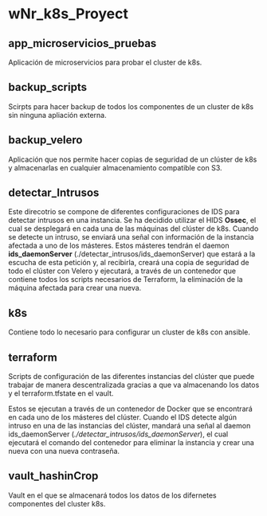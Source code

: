 # wNr_k8s_Proyect

## app_microservicios_pruebas
Aplicación de microservicios para probar el cluster de k8s.

## backup_scripts
Scirpts para hacer backup de todos los componentes de un cluster de k8s sin ninguna apliación externa.

## backup_velero
Aplicación que nos permite hacer copias de seguridad de un clúster de k8s y almacenarlas en cualquier almacenamiento compatible con S3.

## detectar_Intrusos  
Este direcotrio se compone de diferentes configuraciones de IDS para detectar intrusos en una instancia. Se ha decidido utilizar el HIDS **Ossec**, el cual se desplegará en cada una de las máquinas del clúster de k8s. Cuando se detecte un intruso, se enviará una señal con información de la instancia afectada a uno de los másteres. Estos másteres tendrán el daemon **ids_daemonServer** (./detectar_intrusos/ids_daemonServer) que estará a la escucha de esta petición y, al recibirla, creará una copia de seguridad de todo el clúster con Velero y ejecutará, a través de un contenedor que contiene todos los scripts necesarios de Terraform, la eliminación de la máquina afectada para crear una nueva.

## k8s
Contiene todo lo necesario para configurar un cluster de k8s con ansible.

## terraform
Scripts de configuración de las diferentes instancias del clúster que puede trabajar de manera descentralizada gracias a que va almacenando los datos y el terraform.tfstate en el vault.

Estos se ejecutan a través de un contenedor de Docker que se encontrará en cada uno de los másteres del clúster. Cuando el IDS detecte algún intruso en una de las instancias del clúster, mandará una señal al daemon ids_daemonServer (*./detectar_intrusos/ids_daemonServer*), el cual ejecutará el comando del contenedor para eliminar la instancia y crear una nueva con una nueva contraseña.

## vault_hashinCrop
Vault en el que se almacenará todos los datos de los difernetes componentes del cluster k8s.

